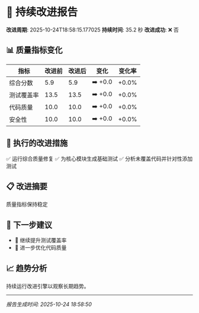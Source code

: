 # 🚀 持续改进报告

**改进周期**: 2025-10-24T18:58:15.177025
**持续时间**: 35.2 秒
**改进成功**: ❌ 否

## 📊 质量指标变化

| 指标 | 改进前 | 改进后 | 变化 | 变化率 |
|------|--------|--------|------|--------|
| 综合分数 | 5.9 | 5.9 | ➡️ +0.0 | +0.0% |
| 测试覆盖率 | 13.5 | 13.5 | ➡️ +0.0 | +0.0% |
| 代码质量 | 10.0 | 10.0 | ➡️ +0.0 | +0.0% |
| 安全性 | 10.0 | 10.0 | ➡️ +0.0 | +0.0% |


## 🎯 执行的改进措施

✅ 运行综合质量修复
✅ 为核心模块生成基础测试
✅ 分析未覆盖代码并针对性添加测试


## 📋 改进摘要

质量指标保持稳定

## 🎯 下一步建议

- 🎯 继续提升测试覆盖率
- 🔧 进一步优化代码质量

## 📈 趋势分析

持续运行改进引擎以观察长期趋势。

---
*报告生成时间: 2025-10-24 18:58:50*